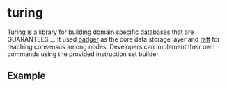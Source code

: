 # turing

Turing is a library for building domain specific databases that are GUARANTEES....
It used [badger]() as the core data storage layer and [raft]() for reaching consensus among nodes. Developers can implement their own commands using the provided instruction set builder.

## Example

